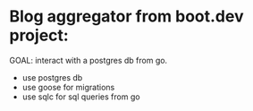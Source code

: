 # Blog aggregator from boot.dev project:

GOAL: interact with a postgres db from go.

- use postgres db
- use goose for migrations
- use sqlc for sql queries from go
